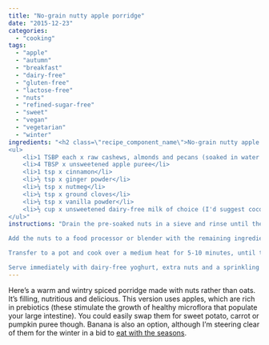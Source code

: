 ```yaml
---
title: "No-grain nutty apple porridge"
date: "2015-12-23"
categories: 
  - "cooking"
tags: 
  - "apple"
  - "autumn"
  - "breakfast"
  - "dairy-free"
  - "gluten-free"
  - "lactose-free"
  - "nuts"
  - "refined-sugar-free"
  - "sweet"
  - "vegan"
  - "vegetarian"
  - "winter"
ingredients: "<h2 class=\"recipe_component_name\">No-grain nutty apple porridge</h2><i>Serves 1</i>
<ul>
 	<li>1 TSBP each x raw cashews, almonds and pecans (soaked in water with a pinch of salt overnight)</li>
 	<li>4 TBSP x unsweetened apple puree</li>
 	<li>1 tsp x cinnamon</li>
 	<li>½ tsp x ginger powder</li>
 	<li>¼ tsp x nutmeg</li>
 	<li>¼ tsp x ground cloves</li>
 	<li>¼ tsp x vanilla powder</li>
 	<li>½ cup x unsweetened dairy-free milk of choice (I'd suggest coconut if you're going all out on the grain-free thing)</li>
</ul>"
instructions: "Drain the pre-soaked nuts in a sieve and rinse until the water runs clear.

Add the nuts to a food processor or blender with the remaining ingredients. Blend until smooth.

Transfer to a pot and cook over a medium heat for 5-10 minutes, until the mixture thickens to your liking.

Serve immediately with dairy-free yoghurt, extra nuts and a sprinkling of cinnamon if desired."
---
```


Here’s a warm and wintry spiced porridge made with nuts rather than oats. It’s filling, nutritious and delicious. This version uses apples, which are rich in prebiotics (these stimulate the growth of healthy microflora that populate your large intestine). You could easily swap them for sweet potato, carrot or pumpkin puree though. Banana is also an option, although I’m steering clear of them for the winter in a bid to [eat with the seasons](http://cookingwithnothing.com/post/133342667601/the-real-reason-im-eating-with-the-seasons).
